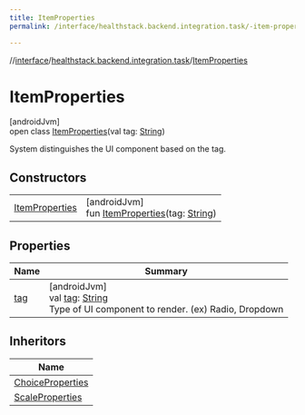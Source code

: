 ```yaml
---
title: ItemProperties
permalink: /interface/healthstack.backend.integration.task/-item-properties/index.html

---
```

//[interface](../../../index.html)/[healthstack.backend.integration.task](../index.html)/[ItemProperties](index.html)



# ItemProperties



[androidJvm]\
open class [ItemProperties](index.html)(val tag: [String](https://kotlinlang.org/api/latest/jvm/stdlib/kotlin/-string/index.html))

System distinguishes the UI component based on the tag.



## Constructors


| | |
|---|---|
| [ItemProperties](-item-properties.html) | [androidJvm]<br>fun [ItemProperties](-item-properties.html)(tag: [String](https://kotlinlang.org/api/latest/jvm/stdlib/kotlin/-string/index.html)) |


## Properties


| Name | Summary |
|---|---|
| [tag](tag.html) | [androidJvm]<br>val [tag](tag.html): [String](https://kotlinlang.org/api/latest/jvm/stdlib/kotlin/-string/index.html)<br>Type of UI component to render. (ex) Radio, Dropdown |


## Inheritors


| Name |
|---|
| [ChoiceProperties](../-choice-properties/index.html) |
| [ScaleProperties](../-scale-properties/index.html) |

